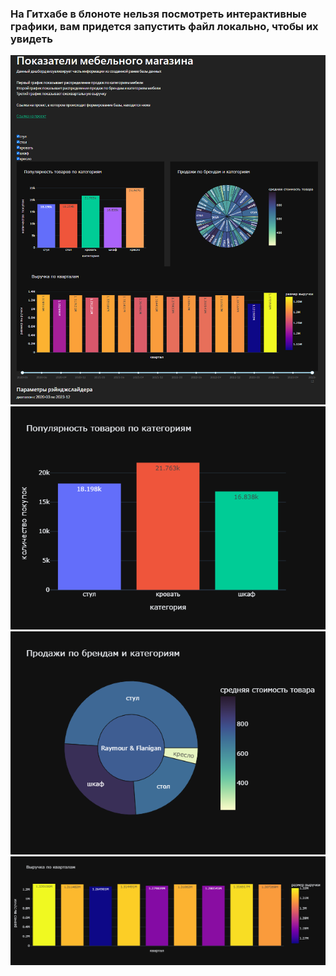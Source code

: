### На Гитхабе в блоноте нельзя посмотреть интерактивные графики, вам придется запустить файл локально, чтобы их увидеть


![](https://github.com/Goosolio/Portfolio/blob/main/Project%206/Dashbord/dashboard1.png) 
![](https://github.com/Goosolio/Portfolio/blob/main/Project%206/Dashbord/dashboard2.png) 
![](https://github.com/Goosolio/Portfolio/blob/main/Project%206/Dashbord/dashboard3.png) 
![](https://github.com/Goosolio/Portfolio/blob/main/Project%206/Dashbord/dashboard4.png) 


